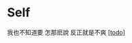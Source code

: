 # Self

我也不知道要
怎那麽說
反正就是不爽
[[todo]]

[//begin]: # "Autogenerated link references for markdown compatibility"
[todo]: todo "Todo"
[//end]: # "Autogenerated link references"